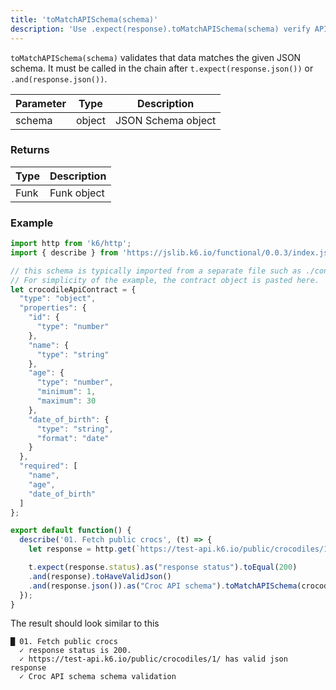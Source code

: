 ```yaml
---
title: 'toMatchAPISchema(schema)'
description: 'Use .expect(response).toMatchAPISchema(schema) verify API contract.'
---
```


`toMatchAPISchema(schema)` validates that data matches the given JSON schema. It must be called in the chain after `t.expect(response.json())` or `.and(response.json())`. 


| Parameter      | Type   | Description |
| -------------- | ------ | ----------- |
| schema         | object | JSON Schema object |


### Returns

| Type   | Description                     |
| ------ | ------------------------------- |
| Funk   | Funk object |

### Example

<CodeGroup labels={[]}>

```javascript
import http from 'k6/http';
import { describe } from 'https://jslib.k6.io/functional/0.0.3/index.js';

// this schema is typically imported from a separate file such as ./contracts/CrocApiSchema.js
// For simplicity of the example, the contract object is pasted here.
let crocodileApiContract = {
  "type": "object",
  "properties": {
    "id": {
      "type": "number"
    },
    "name": {
      "type": "string"
    },
    "age": {
      "type": "number",
      "minimum": 1,
      "maximum": 30
    },
    "date_of_birth": {
      "type": "string",
      "format": "date"
    }
  },
  "required": [
    "name",
    "age",
    "date_of_birth"
  ]
};

export default function() {
  describe('01. Fetch public crocs', (t) => {
    let response = http.get(`https://test-api.k6.io/public/crocodiles/1/`);

    t.expect(response.status).as("response status").toEqual(200)
    .and(response).toHaveValidJson()
    .and(response.json()).as("Croc API schema").toMatchAPISchema(crocodileApiContract);
  });
}
```

</CodeGroup>


The result should look similar to this
```
█ 01. Fetch public crocs
  ✓ response status is 200.
  ✓ https://test-api.k6.io/public/crocodiles/1/ has valid json response
  ✓ Croc API schema schema validation
```
